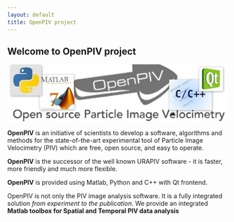 ```yaml
---
layout: default
title: OpenPIV project
---
```



## Welcome to OpenPIV project

![](/images/openpiv_header.png)


**OpenPIV** is an initiative of scientists to develop a software, algorithms and methods for the state-of-the-art experimental tool of Particle Image Velocimetry (PIV) which are free, open source, and easy to operate.


**OpenPIV** is the successor of the well known URAPIV software - it is faster, more friendly and much more flexible.

**OpenPIV** is provided using Matlab, Python and C++ with Qt frontend.


OpenPIV is not only the PIV image analysis software. It is a fully integrated solution *from experiment to the publication*. We provide an integrated **Matlab toolbox for Spatial and Temporal PIV data analysis**
